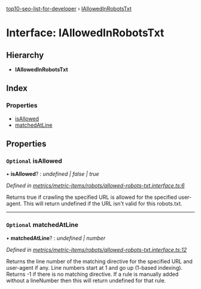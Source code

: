 [top10-seo-list-for-developer](../README.md) › [IAllowedInRobotsTxt](iallowedinrobotstxt.md)

# Interface: IAllowedInRobotsTxt

## Hierarchy

* **IAllowedInRobotsTxt**

## Index

### Properties

* [isAllowed](iallowedinrobotstxt.md#optional-isallowed)
* [matchedAtLine](iallowedinrobotstxt.md#optional-matchedatline)

## Properties

### `Optional` isAllowed

• **isAllowed**? : *undefined | false | true*

*Defined in [metrics/metric-items/robots/allowed-robots-txt.interface.ts:6](https://github.com/deepcrawl/top10-seo-list-for-developer/blob/e8cd669/src/metrics/metric-items/robots/allowed-robots-txt.interface.ts#L6)*

Returns true if crawling the specified URL is allowed for the specified user-agent.
This will return undefined if the URL isn't valid for this robots.txt.

___

### `Optional` matchedAtLine

• **matchedAtLine**? : *undefined | number*

*Defined in [metrics/metric-items/robots/allowed-robots-txt.interface.ts:12](https://github.com/deepcrawl/top10-seo-list-for-developer/blob/e8cd669/src/metrics/metric-items/robots/allowed-robots-txt.interface.ts#L12)*

Returns the line number of the matching directive for the specified URL and user-agent if any.
Line numbers start at 1 and go up (1-based indexing).
Returns -1 if there is no matching directive. If a rule is manually added without a lineNumber then this will return undefined for that rule.
